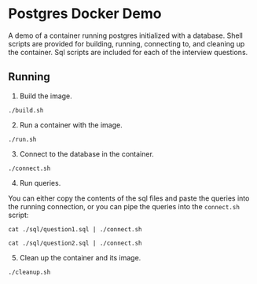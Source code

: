 # Postgres Docker Demo

A demo of a container running postgres initialized with a database. Shell scripts are provided for building, running, connecting to, and cleaning up the container. Sql scripts are included for each of the interview questions.

## Running

1. Build the image.

`./build.sh`

2. Run a container with the image.

`./run.sh`

3. Connect to the database in the container.

`./connect.sh`

4. Run queries.

You can either copy the contents of the sql files and paste the queries into the running connection, or you can pipe the queries into the `connect.sh` script:

`cat ./sql/question1.sql | ./connect.sh`

`cat ./sql/question2.sql | ./connect.sh`

5. Clean up the container and its image.

`./cleanup.sh`